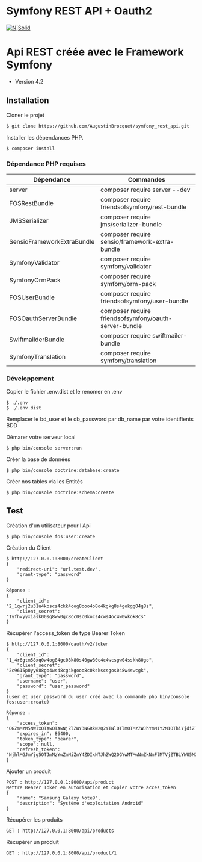 # Symfony REST API + Oauth2

[![N|Solid](https://www.shareicon.net/data/256x256/2016/06/19/603895_prog_512x512.png)](https://symfony.com/)


# Api REST créée avec le Framework Symfony

  - Version 4.2


## Installation

Cloner le projet

```sh
$ git clone https://github.com/AugustinBrocquet/symfony_rest_api.git
```

Installer les dépendances PHP.

```sh
$ composer install
```

### Dépendance PHP requises


| Dépendance | Commandes |
| ------ | ------ |
| server | composer require server --dev |
| FOSRestBundle | composer require friendsofsymfony/rest-bundle |
| JMSSerializer | composer require jms/serializer-bundle |
| SensioFrameworkExtraBundle | composer require sensio/framework-extra-bundle |
| SymfonyValidator | composer require symfony/validator |
| SymfonyOrmPack | composer require symfony/orm-pack |
| FOSUserBundle | composer require friendsofsymfony/user-bundle |
| FOSOauthServerBundle | composer require friendsofsymfony/oauth-server-bundle |
| SwiftmailderBundle | composer require swiftmailer-bundle |
| SymfonyTranslation| composer require symfony/translation |


### Développement

Copier le fichier .env.dist et le renomer en .env

```
$ ./.env
$ ./.env.dist
```

Remplacer le bd_user et le db_password par db_name par votre identifients BDD


Démarer votre serveur local

```
$ php bin/console server:run
```

Créer la base de données

```
$ php bin/console doctrine:database:create
```

Créer nos tables via les Entités

```
$ php bin/console doctrine:schema:create
```

## Test

Création d'un utilisateur pour l'Api

```
$ php bin/console fos:user:create
```

Création du Client

```
$ http://127.0.0.1:8000/createClient
{
    "redirect-uri": "url.test.dev",
	"grant-type": "password"
}

Réponse : 
{
    "client_id": "2_1qwrj2u31u4koscs4ckk4cog8ooo4o8o4kgkg8s4gokgg04g8s",
    "client_secret": "1yfhvyyxiask00sg8ww0gc8cc0sc0kocs4cws4oc4w0wkok8cs"
}
```

Récupérer l'access_token de type Bearer Token

```
$ http://127.0.0.1:8000/oauth/v2/token
{
	"client_id": "1_4r6gtm58xq0w4og84gc08k80s40gw80c4c4wcsgw04sskk80go",
	"client_secret": "2c9615p0yy688go4ws48cg4kgooo8c0kskscsgos048w4swcgk",
	"grant_type": "password",
	"username": "user",
	"password": "user_password"
}
(user et user_password du user créé avec la commande php bin/console fos:user:create)

Réponse : 
{
    "access_token": "OGZmMzM5NWIxOTAwOTAwNjZlZWY3NGRkN2Q2YTNlOTlmOTMzZWJhYmM1Y2M1OThiYjdiZTU1Mzk5YzNjMWZkOQ",
    "expires_in": 86400,
    "token_type": "bearer",
    "scope": null,
    "refresh_token": "NjhlMGJmYjg5OTJmNzYwZmNiZmY4ZDIxNTJhZWQ2OGYwMTMwNmZkNmFlMTVjZTBiYWU5M2FhOTI2ODFiNGI1Zg"
}
```

Ajouter un produit
```
POST : http://127.0.0.1:8000/api/product
Mettre Bearer Token en autorisation et copier votre acces_token
{
	"name": "Samsung Galaxy Note9",
	"description": "Système d'exploitation Android"
}
```

Récupérer les produits
```
GET : http://127.0.0.1:8000/api/products
```

Récupérer un produit
```
GET : http://127.0.0.1:8000/api/product/1
```






